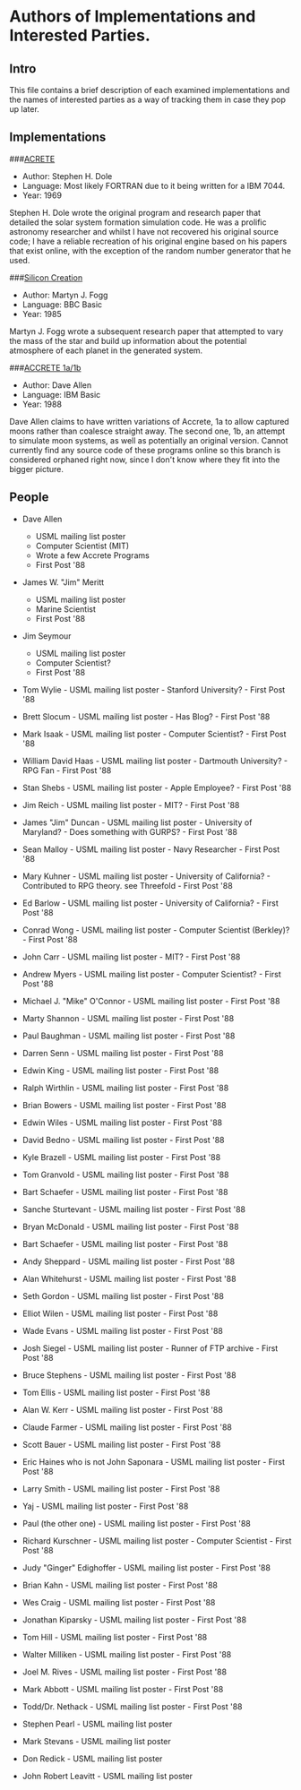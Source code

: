 # Authors of Implementations and Interested Parties.

## Intro

This file contains a brief description of each examined implementations and the names of interested parties as a way of tracking them in case they pop up later.

## Implementations

###[ACRETE](https://scholar.google.com/scholar?cluster=2649232823724285381&hl=en&as_sdt=0,5)

- Author: Stephen H. Dole
- Language: Most likely FORTRAN due to it being written for a IBM 7044.
- Year: 1969

Stephen H. Dole wrote the original program and research paper that detailed the solar system formation simulation code. He was a prolific astronomy 
researcher and whilst I have not recovered his original source code; I have a reliable recreation of his original engine based on his papers that exist online, 
with the exception of the random number generator that he used.

###[Silicon Creation](https://scholar.google.com/scholar?cluster=9385174980475541539&hl=en&as_sdt=0,5)

- Author: Martyn J. Fogg
- Language: BBC Basic
- Year: 1985

Martyn J. Fogg wrote a subsequent research paper that attempted to vary the mass of the star and build up information about the potential atmosphere of each 
planet in the generated system.

###[ACCRETE 1a/1b](https://scholar.google.com/scholar?cluster=9385174980475541539&hl=en&as_sdt=0,5)

- Author: Dave Allen
- Language: IBM Basic
- Year: 1988

Dave Allen claims to have written variations of Accrete, 1a to allow captured moons rather than coalesce straight away. The second one, 1b, an attempt to 
simulate moon systems, as well as potentially an original version. Cannot currently find any source code of these programs online so this branch is 
considered orphaned right now, since I don't know where they fit into the bigger picture.

## People

- Dave Allen
    - USML mailing list poster
    - Computer Scientist (MIT)
    - Wrote a few Accrete Programs
    - First Post '88

- James W. "Jim" Meritt
    - USML mailing list poster
    - Marine Scientist
    - First Post '88
    
- Jim Seymour
    - USML mailing list poster
    - Computer Scientist?
    - First Post '88

- Tom Wylie
      - USML mailing list poster
      - Stanford University?
      - First Post '88

- Brett Slocum
      - USML mailing list poster
      - Has Blog?
      - First Post '88

- Mark Isaak
      - USML mailing list poster
      - Computer Scientist?
      - First Post '88

- William David Haas
      - USML mailing list poster
      - Dartmouth University?
      - RPG Fan
      - First Post '88

- Stan Shebs
      - USML mailing list poster
      - Apple Employee?
      - First Post '88

- Jim Reich
      - USML mailing list poster
      - MIT?
      - First Post '88
      
- James "Jim" Duncan
      - USML mailing list poster
      - University of Maryland?
      - Does something with GURPS?
      - First Post '88

- Sean Malloy
      - USML mailing list poster
      - Navy Researcher
      - First Post '88

- Mary Kuhner
      - USML mailing list poster
      - University of California?
      - Contributed to RPG theory. see Threefold
      - First Post '88

- Ed Barlow
      - USML mailing list poster
      - University of California?
      - First Post '88

- Conrad Wong
      - USML mailing list poster
      - Computer Scientist (Berkley)?
      - First Post '88

- John Carr
      - USML mailing list poster
      - MIT?
      - First Post '88

- Andrew Myers
      - USML mailing list poster
      - Computer Scientist?
      - First Post '88

- Michael J. "Mike" O'Connor
      - USML mailing list poster
      - First Post '88

- Marty Shannon
      - USML mailing list poster
      - First Post '88

- Paul Baughman
      - USML mailing list poster
      - First Post '88

- Darren Senn
      - USML mailing list poster
      - First Post '88

- Edwin King
      - USML mailing list poster
      - First Post '88

- Ralph Wirthlin
      - USML mailing list poster
      - First Post '88

- Brian Bowers
      - USML mailing list poster
      - First Post '88

- Edwin Wiles
      - USML mailing list poster
      - First Post '88

- David Bedno
      - USML mailing list poster
      - First Post '88

- Kyle Brazell
      - USML mailing list poster
      - First Post '88

- Tom Granvold
      - USML mailing list poster
      - First Post '88

- Bart Schaefer
      - USML mailing list poster
      - First Post '88

- Sanche Sturtevant
      - USML mailing list poster
      - First Post '88

- Bryan McDonald
      - USML mailing list poster
      - First Post '88

- Bart Schaefer
      - USML mailing list poster
      - First Post '88

- Andy Sheppard
      - USML mailing list poster
      - First Post '88

- Alan Whitehurst
      - USML mailing list poster
      - First Post '88

- Seth Gordon
      - USML mailing list poster
      - First Post '88

- Elliot Wilen
      - USML mailing list poster
      - First Post '88

- Wade Evans
      - USML mailing list poster
      - First Post '88

- Josh Siegel
      - USML mailing list poster
      - Runner of FTP archive
      - First Post '88

- Bruce Stephens
      - USML mailing list poster
      - First Post '88

- Tom Ellis
      - USML mailing list poster
      - First Post '88

- Alan W. Kerr
      - USML mailing list poster
      - First Post '88

- Claude Farmer
      - USML mailing list poster
      - First Post '88

- Scott Bauer
      - USML mailing list poster
      - First Post '88

- Eric Haines who is not John Saponara
      - USML mailing list poster
      - First Post '88

- Larry Smith
      - USML mailing list poster
      - First Post '88

- Yaj
      - USML mailing list poster
      - First Post '88

- Paul (the other one)
      - USML mailing list poster
      - First Post '88

- Richard Kurschner
      - USML mailing list poster
      - Computer Scientist
      - First Post '88

- Judy "Ginger" Edighoffer
      - USML mailing list poster
      - First Post '88

- Brian Kahn
      - USML mailing list poster
      - First Post '88

- Wes Craig
      - USML mailing list poster
      - First Post '88

- Jonathan Kiparsky
      - USML mailing list poster
      - First Post '88

- Tom Hill
      - USML mailing list poster
      - First Post '88

- Walter Milliken
      - USML mailing list poster
      - First Post '88

- Joel M. Rives
      - USML mailing list poster
      - First Post '88

- Mark Abbott
      - USML mailing list poster
      - First Post '88


- Todd/Dr. Nethack
      - USML mailing list poster
      - First Post '88

- Stephen Pearl
      - USML mailing list poster
      
- Mark Stevans
      - USML mailing list poster

- Don Redick
      - USML mailing list poster

- John Robert Leavitt
      - USML mailing list poster
